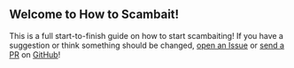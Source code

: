 ## Welcome to How to Scambait!
This is a full start-to-finish guide on how to start scambaiting!  If you have a suggestion or think something should be changed, [open an Issue](https://github.com/NorthWatch/howtoscambait/issues) or [send a PR](https://github.com/NorthWatch/howtoscambait/pulls) on [GitHub]()!
